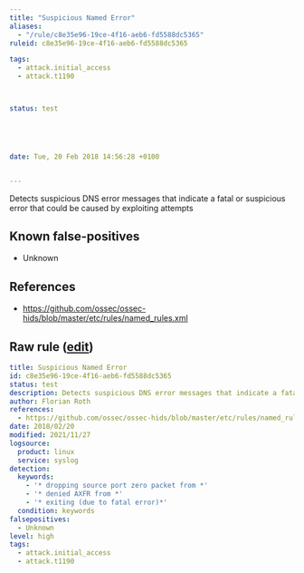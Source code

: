 ```yaml
---
title: "Suspicious Named Error"
aliases:
  - "/rule/c8e35e96-19ce-4f16-aeb6-fd5588dc5365"
ruleid: c8e35e96-19ce-4f16-aeb6-fd5588dc5365

tags:
  - attack.initial_access
  - attack.t1190



status: test





date: Tue, 20 Feb 2018 14:56:28 +0100


---
```


Detects suspicious DNS error messages that indicate a fatal or suspicious error that could be caused by exploiting attempts

<!--more-->


## Known false-positives

* Unknown



## References

* https://github.com/ossec/ossec-hids/blob/master/etc/rules/named_rules.xml


## Raw rule ([edit](https://github.com/SigmaHQ/sigma/edit/master/rules/linux/other/lnx_susp_named.yml))
```yaml
title: Suspicious Named Error
id: c8e35e96-19ce-4f16-aeb6-fd5588dc5365
status: test
description: Detects suspicious DNS error messages that indicate a fatal or suspicious error that could be caused by exploiting attempts
author: Florian Roth
references:
  - https://github.com/ossec/ossec-hids/blob/master/etc/rules/named_rules.xml
date: 2018/02/20
modified: 2021/11/27
logsource:
  product: linux
  service: syslog
detection:
  keywords:
    - '* dropping source port zero packet from *'
    - '* denied AXFR from *'
    - '* exiting (due to fatal error)*'
  condition: keywords
falsepositives:
  - Unknown
level: high
tags:
  - attack.initial_access
  - attack.t1190

```

